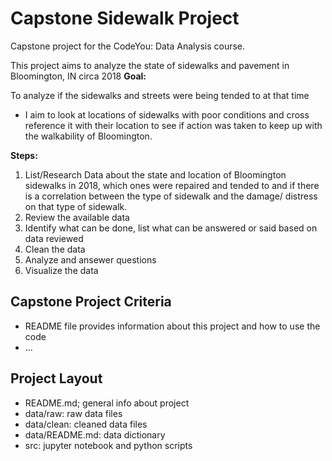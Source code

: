 # Capstone Sidewalk Project
Capstone project for the CodeYou: Data Analysis course.

This project aims to analyze the state of sidewalks and pavement in Bloomington, IN circa 2018
**Goal:**
 
 To analyze if the sidewalks and streets were being tended to at that time

- I aim to look at locations of sidewalks with poor conditions and cross reference it with their location to see if action was taken to keep up with the walkability of Bloomington.

**Steps:**
1. List/Research Data about the state and location of Bloomington sidewalks in 2018, which ones were repaired and tended to and if there is a correlation between the type of sidewalk and the damage/ distress on that type of sidewalk.
2. Review the available data
3. Identify what can be done, list what can be answered or said based on data reviewed
4. Clean the data
5. Analyze and ansewer questions
6. Visualize the data

## Capstone Project Criteria
- README file provides information about this project and how to use the code
- ...

## Project Layout
- README.md; general info about project
- data/raw: raw data files
- data/clean: cleaned data files
- data/README.md: data dictionary
- src: jupyter notebook and python scripts